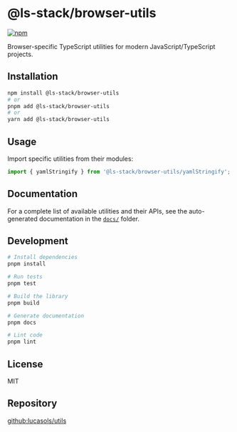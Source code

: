 # @ls-stack/browser-utils

[![npm](https://img.shields.io/npm/v/@ls-stack/browser-utils.svg)](https://www.npmjs.com/package/@ls-stack/browser-utils)

Browser-specific TypeScript utilities for modern JavaScript/TypeScript projects.

## Installation

```bash
npm install @ls-stack/browser-utils
# or
pnpm add @ls-stack/browser-utils
# or
yarn add @ls-stack/browser-utils
```

## Usage

Import specific utilities from their modules:

```typescript
import { yamlStringify } from '@ls-stack/browser-utils/yamlStringify';
```

## Documentation

For a complete list of available utilities and their APIs, see the auto-generated documentation in the [`docs/`](docs/) folder.

## Development

```bash
# Install dependencies
pnpm install

# Run tests
pnpm test

# Build the library
pnpm build

# Generate documentation
pnpm docs

# Lint code
pnpm lint
```

## License

MIT

## Repository

[github:lucasols/utils](https://github.com/lucasols/utils)